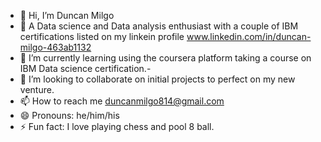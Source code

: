 - 👋 Hi, I’m Duncan Milgo
- 👀 A Data science and Data analysis enthusiast with a couple of IBM certifications listed on my linkein profile www.linkedin.com/in/duncan-milgo-463ab1132
- 🌱 I’m currently learning using the coursera platform taking a course on IBM Data science certification.- 
- 💞️ I’m looking to collaborate on initial projects to perfect on my new venture.
- 📫 How to reach me duncanmilgo814@gmail.com
- 😄 Pronouns: he/him/his
- ⚡ Fun fact: I love playing chess and pool 8 ball.

<!---
MilgoDun/MilgoDun is a ✨ special ✨ repository because its `README.md` (this file) appears on your GitHub profile.
You can click the Preview link to take a look at your changes.
--->
